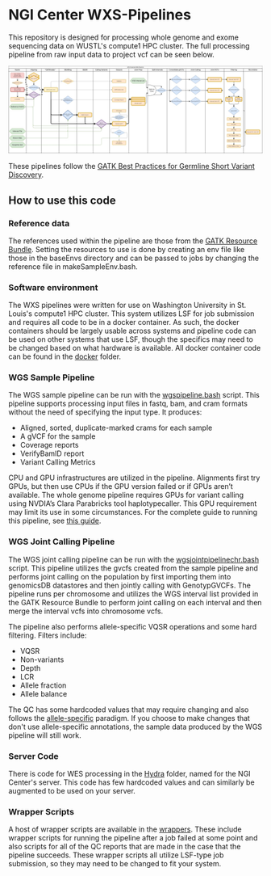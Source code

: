 # NGI Center WXS-Pipelines
This repository is designed for processing whole genome and exome sequencing data on WUSTL's compute1 HPC cluster. The full processing pipeline from raw input data to project vcf can be seen below.

![WGS Workflow](Diagrams/WXS_SM_Workflow.jpg)

These pipelines follow the [GATK Best Practices for Germline Short Variant Discovery](https://gatk.broadinstitute.org/hc/en-us/articles/360035535932-Germline-short-variant-discovery-SNPs-Indels-).
## How to use this code
### Reference data
The references used within the pipeline are those from the [GATK Resource Bundle](https://gatk.broadinstitute.org/hc/en-us/articles/360035890811-Resource-bundle). Setting the resources to use is done by creating an env file like those in the baseEnvs directory and can be passed to jobs by changing the reference file in makeSampleEnv.bash.
### Software environment
The WXS pipelines were written for use on Washington University in St. Louis's compute1 HPC cluster. This system utilizes LSF for job submission and requires all code to be in a docker container. As such, the docker containers should be largely usable across systems and pipeline code can be used on other systems that use LSF, though the specifics may need to be changed based on what hardware is available. All docker container code can be found in the [docker](docker) folder.
### WGS Sample Pipeline
 The WGS sample pipeline can be run with the [wgspipeline.bash](wgspipeline.bash) script. This pipeline supports processing input files in fastq, bam, and cram formats without the need of specifying the input type. It produces:
- Aligned, sorted, duplicate-marked crams for each sample
- A gVCF for the sample
- Coverage reports
- VerifyBamID report
- Variant Calling Metrics

 CPU and GPU infrastructures are utilized in the pipeline. Alignments first try GPUs, but then use CPUs if the GPU version failed or if GPUs aren’t available. The whole genome pipeline requires GPUs for variant calling using NVDIA’s Clara Parabricks tool haplotypecaller. This GPU requirement may limit its use in some circumstances. For the complete guide to running this pipeline, see [this guide](README-Compute1-MJ.docx).

### WGS Joint Calling Pipeline
The WGS joint calling pipeline can be run with the [wgsjointpipelinechr.bash](wgsjointpipelinechr.bash) script. This pipeline utilizes the gvcfs created from the sample pipeline and performs joint calling on the population by first importing them into genomicsDB datastores and then jointly calling with GenotypGVCFs. The pipeline runs per chromosome and utilizes the WGS interval list provided in the GATK Resource Bundle to perform joint calling on each interval and then merge the interval vcfs into chromosome vcfs.

The pipeline also performs allele-specific VQSR operations and some hard filtering. Filters include:
- VQSR
- Non-variants
- Depth
- LCR
- Allele fraction
- Allele balance

The QC has some hardcoded values that may require changing and also follows the [allele-specific](https://gatk.broadinstitute.org/hc/en-us/articles/360035890551-Allele-specific-annotation-and-filtering-of-germline-short-variants) paradigm. If you choose to make changes that don't use allele-specific annotations, the sample data produced by the WGS pipeline will still work.

### Server Code
There is code for WES processing in the [Hydra](Hydra) folder, named for the NGI Center's server. This code has few hardcoded values and can similarly be augmented to be used on your server.

### Wrapper Scripts
A host of wrapper scripts are available in the [wrappers](wrappers). These include wrapper scripts for running the pipeline after a job failed at some point and also scripts for all of the QC reports that are made in the case that the pipeline succeeds. These wrapper scripts all utilize LSF-type job submission, so they may need to be changed to fit your system.
